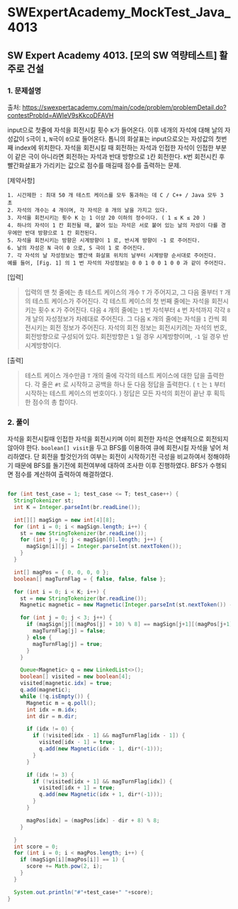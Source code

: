 # SWExpertAcademy_MockTest_Java_4013

## SW Expert Academy 4013. [모의 SW 역량테스트] 활주로 건설

### 1. 문제설명

출처: https://swexpertacademy.com/main/code/problem/problemDetail.do?contestProbId=AWIeV9sKkcoDFAVH

input으로 첫줄에 자석을 회전시킬 횟수 `K`가 들어온다. 이후 네개의 자석에 대해 날의 자성값이 `S`극이 `1`, `N`극이 `0`으로 들어온다. 톱니의 화살표는 input으로오는 자성값의 첫번째 index에 위치한다. 자석을 회전시킬 때 회전하는 자석과 인접한 자석이 인접한 부분이 같은 극이 아니라면 회전하는 자석과 반대 방향으로 `1`칸 회전한다. `K`번 회전시킨 후 빨간화살표가 가리키는 값으로 점수를 매길때 점수를 출력하는 문제.

[제약사항]

    1. 시간제한 : 최대 50 개 테스트 케이스를 모두 통과하는 데 C / C++ / Java 모두 3 초
    2. 자석의 개수는 4 개이며, 각 자석은 8 개의 날을 가지고 있다.
    3. 자석을 회전시키는 횟수 K 는 1 이상 20 이하의 정수이다. ( 1 ≤ K ≤ 20 )
    4. 하나의 자석이 1 칸 회전될 때, 붙어 있는 자석은 서로 붙어 있는 날의 자성이 다를 경우에만 반대 방향으로 1 칸 회전된다.
    5. 자석을 회전시키는 방향은 시계방향이 1 로, 반시계 방향이 -1 로 주어진다.
    6. 날의 자성은 N 극이 0 으로, S 극이 1 로 주어진다.
    7. 각 자석의 날 자성정보는 빨간색 화살표 위치의 날부터 시계방향 순서대로 주어진다.
    예를 들어, [Fig. 1] 의 1 번 자석의 자성정보는 0 0 1 0 0 1 0 0 과 같이 주어진다.

[입력]
> 입력의 맨 첫 줄에는 총 테스트 케이스의 개수 `T` 가 주어지고,
> 그 다음 줄부터 `T` 개의 테스트 케이스가 주어진다.
> 각 테스트 케이스의 첫 번째 줄에는 자석을 회전시키는 횟수 `K` 가 주어진다.
> 다음 `4` 개의 줄에는 `1` 번 자석부터 `4` 번 자석까지 각각 `8` 개 날의 자성정보가 차례대로 주어진다.
> 그 다음 `K` 개의 줄에는 자석을 `1` 칸씩 회전시키는 회전 정보가 주어진다.
> 자석의 회전 정보는 회전시키려는 자석의 번호, 회전방향으로 구성되어 있다.
> 회전방향은 `1` 일 경우 시계방향이며, `-1` 일 경우 반시계방향이다.
 
[출력]
> 테스트 케이스 개수만큼 `T` 개의 줄에 각각의 테스트 케이스에 대한 답을 출력한다.
> 각 줄은 `#t` 로 시작하고 공백을 하나 둔 다음 정답을 출력한다. ( `t` 는 `1` 부터 시작하는 테스트 케이스의 번호이다. )
> 정답은 모든 자석의 회전이 끝난 후 획득한 점수의 총 합이다.

### 2. 풀이

자석을 회전시킬때 인접한 자석을 회전시키며 이미 회전한 자석은 연쇄적으로 회전되지 않아야 한다. `boolean[] visit`을 두고 BFS를 이용하여 큐에 회전시킬 자석을 넣어 처리하였다. 단 회전을 할것인가의 여부는 회전이 시작하기전 극성을 비교하여서 정해야하기 때문에 BFS를 돌기전에 회전여부에 대하여 조사한 이후 진행하였다. BFS가 수행되면 점수를 계산하여 출력하여 해결하였다. 

```java

for (int test_case = 1; test_case <= T; test_case++) {
  StringTokenizer st;
  int K = Integer.parseInt(br.readLine());

  int[][] magSign = new int[4][8];
  for (int i = 0; i < magSign.length; i++) {
    st = new StringTokenizer(br.readLine());
    for (int j = 0; j < magSign[0].length; j++) {
      magSign[i][j] = Integer.parseInt(st.nextToken());
    }
  }

  int[] magPos = { 0, 0, 0, 0 };
  boolean[] magTurnFlag = { false, false, false };

  for (int i = 0; i < K; i++) {
    st = new StringTokenizer(br.readLine());
    Magnetic magnetic = new Magnetic(Integer.parseInt(st.nextToken()) - 1, Integer.parseInt(st.nextToken()));

    for (int j = 0; j < 3; j++) {
      if (magSign[j][(magPos[j] + 10) % 8] == magSign[j+1][(magPos[j+1] + 6) % 8]) {
        magTurnFlag[j] = false;
      } else {
        magTurnFlag[j] = true;
      }
    }

    Queue<Magnetic> q = new LinkedList<>();
    boolean[] visited = new boolean[4];
    visited[magnetic.idx] = true;
    q.add(magnetic);
    while (!q.isEmpty()) {
      Magnetic m = q.poll();
      int idx = m.idx;
      int dir = m.dir;

      if (idx != 0) {
        if (!visited[idx - 1] && magTurnFlag[idx - 1]) {
          visited[idx - 1] = true;
          q.add(new Magnetic(idx - 1, dir*(-1)));
        }
      }

      if (idx != 3) {
        if (!visited[idx + 1] && magTurnFlag[idx]) {
          visited[idx + 1] = true;
          q.add(new Magnetic(idx + 1, dir*(-1)));
        }
      }

      magPos[idx] = (magPos[idx] - dir + 8) % 8;
    }

  }
  int score = 0;
  for (int i = 0; i < magPos.length; i++) {
    if (magSign[i][magPos[i]] == 1) {
      score += Math.pow(2, i);
    }
  }

  System.out.println("#"+test_case+" "+score);
}

```
